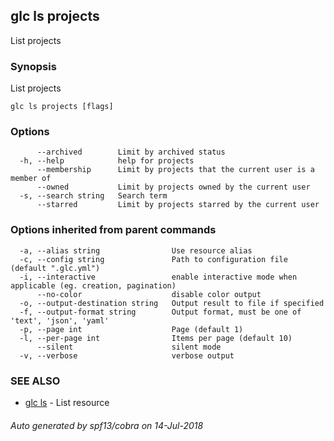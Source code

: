 ## glc ls projects

List projects

### Synopsis

List projects

```
glc ls projects [flags]
```

### Options

```
      --archived        Limit by archived status
  -h, --help            help for projects
      --membership      Limit by projects that the current user is a member of
      --owned           Limit by projects owned by the current user
  -s, --search string   Search term
      --starred         Limit by projects starred by the current user
```

### Options inherited from parent commands

```
  -a, --alias string                Use resource alias
  -c, --config string               Path to configuration file (default ".glc.yml")
  -i, --interactive                 enable interactive mode when applicable (eg. creation, pagination)
      --no-color                    disable color output
  -o, --output-destination string   Output result to file if specified
  -f, --output-format string        Output format, must be one of 'text', 'json', 'yaml'
  -p, --page int                    Page (default 1)
  -l, --per-page int                Items per page (default 10)
      --silent                      silent mode
  -v, --verbose                     verbose output
```

### SEE ALSO

* [glc ls](glc_ls.md)	 - List resource

###### Auto generated by spf13/cobra on 14-Jul-2018

